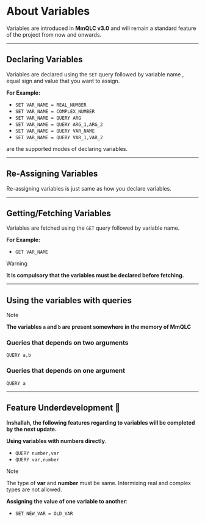 # About Variables 
Variables are introduced in **MmQLC v3.0** and will remain a standard feature of the project from now and onwards.

---
## Declaring Variables
Variables are declared using the `SET` query followed by variable name , equal sign and value that you want to assign.

**For Example:**
- `SET VAR_NAME = REAL_NUMBER`
- `SET VAR_NAME = COMPLEX_NUMBER`
- `SET VAR_NAME = QUERY ARG`
- `SET VAR_NAME = QUERY ARG_1,ARG_2`
- `SET VAR_NAME = QUERY VAR_NAME`
- `SET VAR_NAME = QUERY VAR_1,VAR_2`

are the supported modes of declaring variables.

---
## Re-Assigning Variables
Re-assigning variables is just same as how you declare variables.

---
## Getting/Fetching Variables
Variables are fetched using the `GET` query followed by variable name.

**For Example:**
- `GET VAR_NAME`
> [!WARNING]
> **It is compulsory that the variables must be declared before fetching.**

---
## Using the variables with queries
> [!NOTE]
> **The variables `a` and `b` are present somewhere in the memory of MmQLC**

### Queries that depends on two arguments
```mmql
QUERY a,b
```

### Queries that depends on one argument
```mmql
QUERY a
```
---
## Feature Underdevelopment 🐣
**Inshallah, the following features regarding to variables will be completed by the next update.**

**Using variables with numbers directly**. 
- `QUERY number,var`
- `QUERY var,number`

> [!NOTE]
> The type of **var** and **number** must be same. Intermixing real and complex types are not allowed.

**Assigning the value of one variable to another**:
- `SET NEW_VAR = OLD_VAR`


